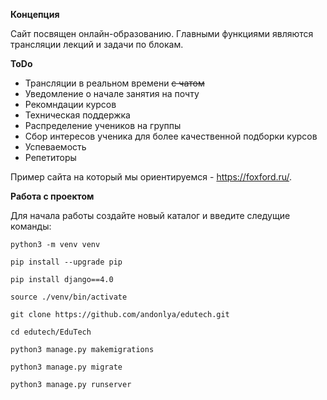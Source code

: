 **Концепция**

Сайт посвящен онлайн-образованию. Главными функциями являются трансляции лекций и задачи по блокам.

**ToDo**

- Трансляции в реальном времени ~~с чатом~~
- Уведомление о начале занятия на почту
- Рекомндации курсов
- Техническая поддержка
- Распределение учеников на группы
- Сбор интересов ученика для более качественной подборки курсов
- Успеваемость
- Репетиторы

Пример сайта на который мы ориентируемся - https://foxford.ru/.

**Работа с проектом**

Для начала работы создайте новый каталог и введите следущие команды:

``python3 -m venv venv``

``pip install --upgrade pip``

``pip install django==4.0``

``source ./venv/bin/activate``

``git clone https://github.com/andonlya/edutech.git``

``cd edutech/EduTech``

``python3 manage.py makemigrations``

``python3 manage.py migrate``

``python3 manage.py runserver``

